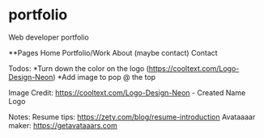 # portfolio
Web developer portfolio

**Pages
Home 
Portfolio/Work
About (maybe contact)
Contact

Todos:
*Turn down the color on the logo (https://cooltext.com/Logo-Design-Neon)
*Add image to pop @ the top

Image Credit:
https://cooltext.com/Logo-Design-Neon - Created Name Logo

Notes: 
Resume tips: https://zety.com/blog/resume-introduction
Avataaaar maker: https://getavataaars.com
